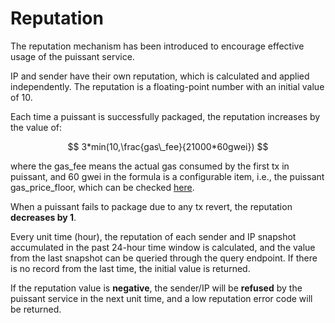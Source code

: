 # Reputation

The reputation mechanism has been introduced to encourage effective usage of the puissant service.&#x20;

IP and sender have their own reputation, which is calculated and applied independently. The reputation is a floating-point number with an initial value of 10.&#x20;

Each time a puissant is successfully packaged, the reputation increases by the value of:

$$
3*min(10,\frac{gas\_fee}{21000*60gwei})
$$

where the gas\_fee means the actual gas consumed by the first tx in puissant, and 60 gwei in the formula is a configurable item, i.e., the puissant gas\_price\_floor, which can be checked [here](puissant-api.md#query-gas-price-floor).

When a puissant fails to package due to any tx revert, the reputation **decreases by 1**.

Every unit time (hour), the reputation of each sender and IP snapshot accumulated in the past 24-hour time window is calculated, and the value from the last snapshot can be queried through the query endpoint. If there is no record from the last time, the initial value is returned.

If the reputation value is **negative**, the sender/IP will be **refused** by the puissant service in the next unit time, and a low reputation error code will be returned.
